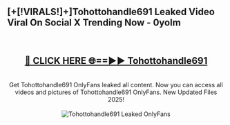 <h2>[+[!VIRALS!]+]Tohottohandle691 Leaked Video Viral On Social X Trending Now - 0yolm</h2>
<br>
<div align="center">
<h2><a href="https://libra.edu.pl?Tohottohandle691" rel="nofollow">🔴 CLICK HERE 🌐==►► Tohottohandle691</a></h2>
<br>
Get Tohottohandle691 OnlyFans leaked all content. Now you can access all videos and pictures of Tohottohandle691 OnlyFans. New Updated Files 2025!
<br>
<br>
<a href="https://libra.edu.pl?Tohottohandle691" rel="nofollow" data-target="animated-image.originalLink"><img src="https://i.ibb.co.com/WyWwxjT/player-gif2.gif" alt="Tohottohandle691 Leaked OnlyFans" style="max-width: 100%; display: inline-block;" data-target="animated-image.originalImage"></a>
</div>
<br>